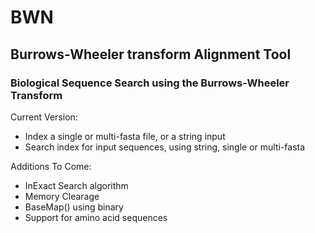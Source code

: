 # BWN

## **B**urrows-Wheeler transform **A**lignment **T**ool

### Biological Sequence Search using the Burrows-Wheeler Transform

Current Version:
 - Index a single or multi-fasta file, or a string input
 - Search index for input sequences, using string, single or multi-fasta

Additions To Come:
 - InExact Search algorithm
 - Memory Clearage
 - BaseMap() using binary
 - Support for amino acid sequences
